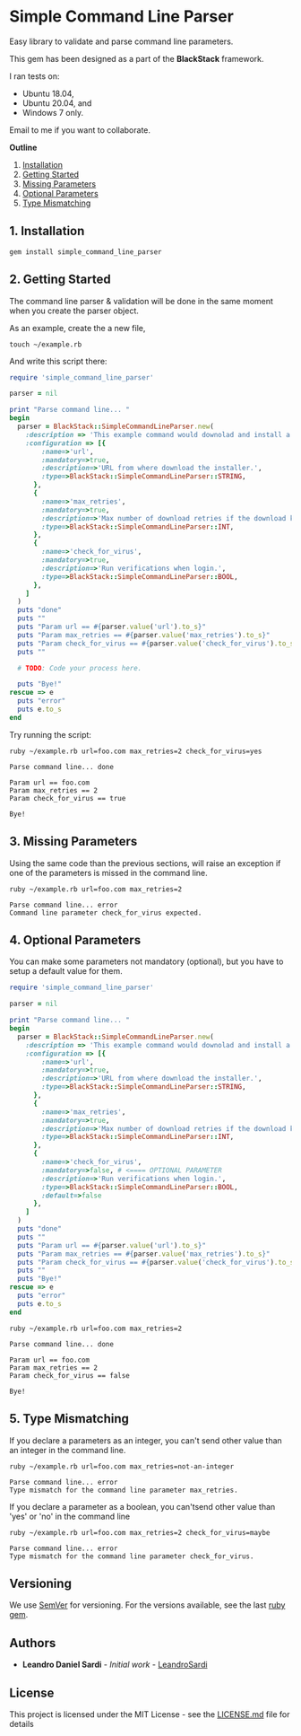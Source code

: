# Simple Command Line Parser

Easy library to validate and parse command line parameters. 

This gem has been designed as a part of the **BlackStack** framework.

I ran tests on:

- Ubuntu 18.04,
- Ubuntu 20.04,
and
- Windows 7 only.

Email to me if you want to collaborate.

**Outline**

1. [Installation](#1-installation)
2. [Getting Started](#2-getting-started)
3. [Missing Parameters](#3-missing-parameters)
4. [Optional Parameters](#4-optional-parameters)
5. [Type Mismatching](#5-type-mismatching)

## 1. Installation

```
gem install simple_command_line_parser
```

## 2. Getting Started

The command line parser & validation will be done in the same moment when you create the parser object.

As an example, create the a new file,

```
touch ~/example.rb
```

And write this script there:

```ruby
require 'simple_command_line_parser'

parser = nil

print "Parse command line... "
begin
  parser = BlackStack::SimpleCommandLineParser.new(
    :description => 'This example command would downolad and install a software.', 
    :configuration => [{
        :name=>'url', 
        :mandatory=>true, 
        :description=>'URL from where download the installer.', 
        :type=>BlackStack::SimpleCommandLineParser::STRING,
      },
      {
        :name=>'max_retries', 
        :mandatory=>true, 
        :description=>'Max number of download retries if the download keep failing.', 
        :type=>BlackStack::SimpleCommandLineParser::INT,
      },
      {
        :name=>'check_for_virus', 
        :mandatory=>true, 
        :description=>'Run verifications when login.', 
        :type=>BlackStack::SimpleCommandLineParser::BOOL,
      },
    ]
  )
  puts "done"
  puts ""
  puts "Param url == #{parser.value('url').to_s}"
  puts "Param max_retries == #{parser.value('max_retries').to_s}"
  puts "Param check_for_virus == #{parser.value('check_for_virus').to_s}"
  puts ""

  # TODO: Code your process here.

  puts "Bye!"
rescue => e
  puts "error"
  puts e.to_s
end
```

Try running the script:

```
ruby ~/example.rb url=foo.com max_retries=2 check_for_virus=yes
```

```
Parse command line... done

Param url == foo.com
Param max_retries == 2
Param check_for_virus == true

Bye!
```

## 3. Missing Parameters

Using the same code than the previous sections, will raise an exception if one of the parameters is missed in the command line.

```
ruby ~/example.rb url=foo.com max_retries=2
```

```
Parse command line... error
Command line parameter check_for_virus expected.
```

## 4. Optional Parameters

You can make some parameters not mandatory (optional), but you have to setup a default value for them.

```ruby
require 'simple_command_line_parser'

parser = nil

print "Parse command line... "
begin
  parser = BlackStack::SimpleCommandLineParser.new(
    :description => 'This example command would downolad and install a software.', 
    :configuration => [{
        :name=>'url', 
        :mandatory=>true, 
        :description=>'URL from where download the installer.', 
        :type=>BlackStack::SimpleCommandLineParser::STRING,
      },
      {
        :name=>'max_retries', 
        :mandatory=>true, 
        :description=>'Max number of download retries if the download keep failing.', 
        :type=>BlackStack::SimpleCommandLineParser::INT,
      },
      {
        :name=>'check_for_virus', 
        :mandatory=>false, # <==== OPTIONAL PARAMETER
        :description=>'Run verifications when login.', 
        :type=>BlackStack::SimpleCommandLineParser::BOOL,
        :default=>false
      },
    ]
  )
  puts "done"
  puts ""
  puts "Param url == #{parser.value('url').to_s}"
  puts "Param max_retries == #{parser.value('max_retries').to_s}"
  puts "Param check_for_virus == #{parser.value('check_for_virus').to_s}"
  puts ""
  puts "Bye!"
rescue => e
  puts "error"
  puts e.to_s
end 
```

```
ruby ~/example.rb url=foo.com max_retries=2
```

```
Parse command line... done

Param url == foo.com
Param max_retries == 2
Param check_for_virus == false

Bye!
```

## 5. Type Mismatching

If you declare a parameters as an integer, you can't send other value than an integer in the command line.

```
ruby ~/example.rb url=foo.com max_retries=not-an-integer
```

```
Parse command line... error
Type mismatch for the command line parameter max_retries.
```

If you declare a parameter as a boolean, you can'tsend other value than 'yes' or 'no' in the command line

```
ruby ~/example.rb url=foo.com max_retries=2 check_for_virus=maybe
```

```
Parse command line... error
Type mismatch for the command line parameter check_for_virus.
```

## Versioning

We use [SemVer](http://semver.org/) for versioning. For the versions available, see the last [ruby gem](https://rubygems.org/gems/simple_command_line_parser). 

## Authors

* **Leandro Daniel Sardi** - *Initial work* - [LeandroSardi](https://github.com/leandrosardi)

## License

This project is licensed under the MIT License - see the [LICENSE.md](LICENSE.md) file for details
